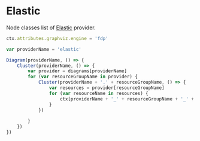 # Elastic

Node classes list of [Elastic](https://github.com/mingrammer/diagrams/tree/master/resources/elastic) provider.

<script>listResources("elastic");</script>

```js
ctx.attributes.graphviz.engine = 'fdp'

var providerName = 'elastic'

Diagram(providerName, () => {
	Cluster(providerName, () => {
		var provider = diagrams[providerName]
		for (var resourceGroupName in provider) {
			Cluster(providerName + '.' + resourceGroupName, () => {
				var resources = provider[resourceGroupName]
				for (var resourceName in resources) {
					ctx[providerName + '_' + resourceGroupName + '_' + resourceName] = resources[resourceName](resourceName)
				}
			})
			
		}
	})
})
```
